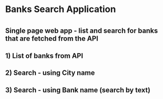<h1> Banks Search Application <h1>

<h2> Single page web app - list and search for banks that are fetched from the API <h2>

<h2> 1) List of banks from API <h2>


<h2> 2) Search - using City name <h2>



<h2> 3) Search - using Bank name (search by text) <h2>
